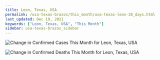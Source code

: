 ```yaml
---
title: Leon, Texas, USA
permalink: /usa-texas-brazos/this_month/usa-texas-leon-30_days.html
last_updated: Dec 19, 2021
keywords: ["Leon, Texas, USA", "This Month"]
sidebar: usa-texas-brazos_sidebar
---
```


![Change in Confirmed Cases This Month for Leon, Texas, USA](/covid_tracker/images/graphs/usa-texas-leon-delta_confirmed-30_days_graph.png)

![Change in Confirmed Deaths This Month for Leon, Texas, USA](/covid_tracker/images/graphs/usa-texas-leon-delta_deaths-30_days_graph.png)
